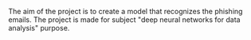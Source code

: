 The aim of the project is to create a model that recognizes the phishing emails. The project is made for subject "deep neural networks for data analysis" purpose.
